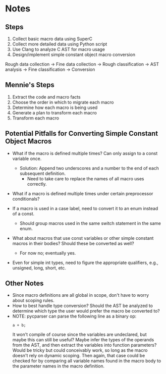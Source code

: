 # Notes

## Steps

1) Collect basic macro data using SuperC
2) Collect more detailed data using Python script
3) Use Clang to analyze C AST for macro usage
4) Design/implement simple constant object macro conversion

Rough data collection -> Fine data collection -> Rough classification
-> AST analysis -> Fine classification -> Conversion

## Mennie's Steps
1) Extract the code and macro facts
2) Choose the order in which to migrate each macro
3) Determine how each macro is being used
4) Generate a plan to transform each macro
5) Transform each macro

## Potential Pitfalls for Converting Simple Constant Object Macros
- What if the macro is defined multiple times? Can only assign to a const
  variable once.
  - Solution: Append two underscores and a number to the end of
    each subsequent definition.
      - Need to take care to replace the names of all macro uses correctly.
- What if a macro is defined multiple times under certain preprocessor
  conditionals?

- If a macro is used in a case label, need to convert it to an enum
  instead of a const.
    - Should group macros used in the same switch statement in the same enum.

- What about macros that use const variables or other simple constant macros
  in their bodies? Should these be converted as well?
  - For now no; eventually yes.

- Even for simple int types, need to figure the appropriate qualifiers,
  e.g., unsigned, long, short, etc.

## Other Notes
- Since macro definitions are all global in scope, don't have to worry about
  scoping rules.
- How to best handle type conversion? Should the AST be analyzed to determine
  which type the user would prefer the macro be converted to?
- NOTE: pycparser can parse the following line as a binary op:
  ```
  a + b;
  ```
  It won't compile of course since the variables are undeclared,
  but maybe this can still be useful? Maybe infer the types of
  the operands from the AST, and then extract the variables
  into function parameters? Would be tricky but could conceivably work,
  so long as the macro doesn't rely on dynamic scoping. Then again,
  that case could be checked for by comparing all variable names found
  in the macro body to the parameter names in the macro definition.